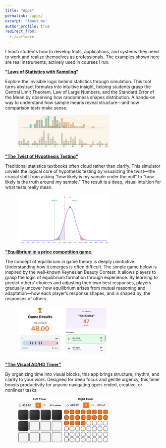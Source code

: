 ```yaml
---
title: "Apps"
permalink: /apps/
excerpt: "About me"
author_profile: true
redirect_from: 
  - /software
---
```





I teach students how to develop tools, applications, and systems they need to work and realize themselves as professionals. The examples shown here are real instruments, actively used in courses I run.

[**"Laws of Statistics with Sampling"**](https://studio--cle-dev-09775848-67412.us-central1.hosted.app/)

Explore the invisible logic behind statistics through simulation. This tool turns abstract formulas into intuitive insight, helping students grasp the Central Limit Theorem, Law of Large Numbers, and the Standard Error of the Mean by observing how randomness shapes distribution. A hands-on way to understand how sample means reveal structure—and how comparison tests make sense.

<figure>
  <img src="/files/figs/sampling.png" style="max-width:70%; height:auto;">
</figure>

[**"The Twist of Hypothesis Testing"**](https://claude.ai/public/artifacts/b92449ba-731b-417f-acce-78c5ebd8cb96)

Traditional statistics textbooks often cloud rather than clarify. This simulator unveils the logical core of hypothesis testing by visualizing the twist—the crucial shift from asking “how likely is my sample under the null” to “how likely is the truth around my sample.” The result is a deep, visual intuition for what tests really mean.

<figure>
  <img src="/files/figs/twist.png" style="max-width:70%; height:auto;">
</figure>

[**"Equilibrium in a price competition game.**](https://claude.ai/public/artifacts/0d7f7dd5-8b87-4b4f-ba34-7370651af365)

The concept of equilibrium in game theory is deeply unintuitive. Understanding how it emerges is often difficult. The simple game below is inspired by the well-known Keynesian Beauty Contest. It allows players to grasp the logic of equilibrium formation through experience. By learning to predict others’ choices and adjusting their own best responses, players gradually uncover how equilibrium arises from mutual reasoning and adaptation—how each player’s response shapes, and is shaped by, the responses of others.

<figure>
  <img src="/files/figs/pricecompetition.png" style="max-width:70%; height:auto;">
</figure>



[**"The Visual AD/HD Timer"**](https://studio--timeblocks2-04522399-35e61.us-central1.hosted.app/)

By organizing time into visual blocks, this app brings structure, rhythm, and clarity to your work. Designed for deep focus and gentle urgency, this timer boosts productivity for anyone navigating open-ended, creative, or nonlinear tasks.

<figure>
  <img src="/files/figs/timer.png" style="max-width:70%; height:auto;">
</figure>

